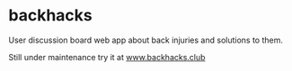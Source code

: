 # backhacks

User discussion board web app  about back injuries and solutions to them.

Still under maintenance 
try it at www.backhacks.club
